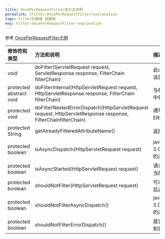 ```yaml
---
title: OncePerRequestFilter类方法说明
permalink: /Filter/OncePerRequestFilter/explanation
tags: Filter拦截器 类解释
key: Filter-OncePerRequestFilter-explanation
---
```

参考 [OncePerRequestFilter示例](/Spring/OncePerRequestFilter/example)

| 修饰符和类型|	方法和说明|描述|
| :-----| :---- | :---- |
| void	| doFilter(ServletRequest request, ServletResponse response, FilterChain filterChain)| 此doFilter实现存储“已过滤”的请求属性，如果该属性已经存在，则继续进行而不进行过滤。|
| protected abstract void| 	doFilterInternal(HttpServletRequest request, HttpServletResponse response, FilterChain filterChain)| 与相同的合同doFilter，但保证在单个请求线程中每个请求仅被调用一次。|
| protected void| 	doFilterNestedErrorDispatch(HttpServletRequest request, HttpServletResponse response, FilterChainfilterChain)|通常，在REQUEST分派完成后，将发生ERROR分派，并且筛选器链重新开始。|
| protected String| 	getAlreadyFilteredAttributeName()| 返回标识已过滤请求的请求属性的名称。|
| protected boolean| 	isAsyncDispatch(HttpServletRequest request)|javax.servlet.DispatcherType.ASYNCServlet 3.0中引入的分派器类型意味着可以在单个请求的过程中在多个线程中调用过滤器。|
| protected boolean| 	isAsyncStarted(HttpServletRequest request)| 请求处理是否处于异步模式，这意味着在退出当前线程后将不会提交响应。|
| protected boolean| 	shouldNotFilter(HttpServletRequest request)| 可以在子类中重写以进行自定义过滤控制，然后返回true以避免对给定请求进行过滤。|
| protected boolean| 	shouldNotFilterAsyncDispatch()| javax.servlet.DispatcherType.ASYNCServlet 3.0中引入的分派器类型意味着可以在单个请求的过程中在多个线程中调用过滤器。|
| protected boolean| 	shouldNotFilterErrorDispatch()| 是否过滤错误调度，例如servlet容器何时处理和错误映射到web.xml。|
